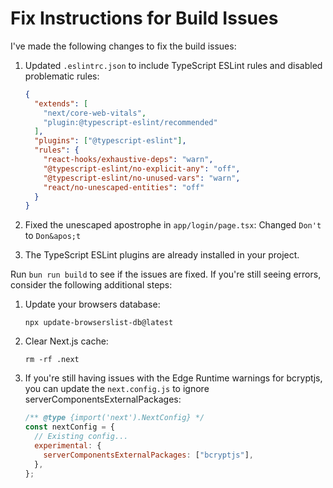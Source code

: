 # Fix Instructions for Build Issues

I've made the following changes to fix the build issues:

1. Updated `.eslintrc.json` to include TypeScript ESLint rules and disabled problematic rules:

   ```json
   {
     "extends": [
       "next/core-web-vitals",
       "plugin:@typescript-eslint/recommended"
     ],
     "plugins": ["@typescript-eslint"],
     "rules": {
       "react-hooks/exhaustive-deps": "warn",
       "@typescript-eslint/no-explicit-any": "off",
       "@typescript-eslint/no-unused-vars": "warn",
       "react/no-unescaped-entities": "off"
     }
   }
   ```

2. Fixed the unescaped apostrophe in `app/login/page.tsx`:
   Changed `Don't` to `Don&apos;t`

3. The TypeScript ESLint plugins are already installed in your project.

Run `bun run build` to see if the issues are fixed. If you're still seeing errors, consider the following additional steps:

1. Update your browsers database:

   ```
   npx update-browserslist-db@latest
   ```

2. Clear Next.js cache:

   ```
   rm -rf .next
   ```

3. If you're still having issues with the Edge Runtime warnings for bcryptjs, you can update the `next.config.js` to ignore serverComponentsExternalPackages:
   ```js
   /** @type {import('next').NextConfig} */
   const nextConfig = {
     // Existing config...
     experimental: {
       serverComponentsExternalPackages: ["bcryptjs"],
     },
   };
   ```

